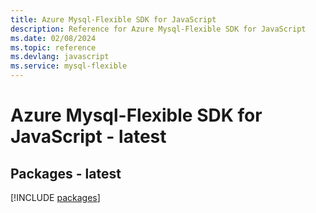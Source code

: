 ```yaml
---
title: Azure Mysql-Flexible SDK for JavaScript
description: Reference for Azure Mysql-Flexible SDK for JavaScript
ms.date: 02/08/2024
ms.topic: reference
ms.devlang: javascript
ms.service: mysql-flexible
---
```

# Azure Mysql-Flexible SDK for JavaScript - latest
## Packages - latest
[!INCLUDE [packages](mysql-flexible-index.md)]